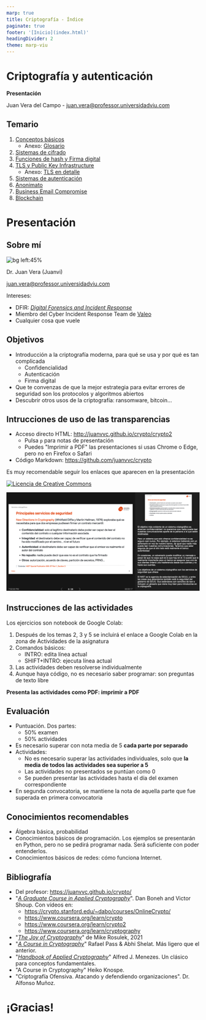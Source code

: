 ```yaml
---
marp: true
title: Criptografía - Índice
paginate: true
footer: '[Inicio](index.html)'
headingDivider: 2
theme: marp-viu
---
```


<style>
    /* You can add custom style here. VSCode supports this.
    Other editor might need these custom code in
    the YAML header: section: | */
</style>

# Criptografía y autenticación
<!-- _class: first-slide -->

**Presentación**

Juan Vera del Campo - <juan.vera@professor.universidadviu.com>


## Temario
<!-- _class: cool-list smaller-font -->

1. [Conceptos básicos](01-conceptos.html)
    - Anexo: [Glosario](../A1-glosario.html)
1. [Sistemas de cifrado](02-cifrado.html)
1. [Funciones de hash y Firma digital](../03-hashes.html)
1. [TLS y Public Key Infrastructure](../04-pki.html)
    - Anexo: [TLS en detalle](../A4-protocolos.html)
1. [Sistemas de autenticación](../11-autenticacion.html)
1. [Anonimato](../12-anonimato.html)
1. [Business Email Compromise](../13-bec.html)
1. [Blockchain](../A3-bec.html)


# Presentación
<!-- _class: lead -->

## Sobre mí

![bg left:45%](../images/juanvi.jpg)

Dr. Juan Vera (Juanvi)

<juan.vera@professor.universidadviu.com>

Intereses:

- DFIR: [*Digital Forensics and Incident Response*](https://en.wikipedia.org/wiki/Computer_security_incident_management)
- Miembro del Cyber Incident Response Team de [Valeo](https://es.wikipedia.org/wiki/Valeo)
- Cualquier cosa que vuele

## Objetivos

- Introducción a la criptografía moderna, para qué se usa y por qué es tan complicada
  - Confidencialidad
  - Autenticación
  - Firma digital
- Que te convenzas de que la mejor estrategia para evitar errores de seguridad son los protocolos y algoritmos abiertos
- Descubrir otros usos de la criptografía: ransomware, bitcoin...

## Intrucciones de uso de las transparencias

- Acceso directo HTML: <http://juanvvc.github.io/crypto/crypto2>
    - Pulsa `p` para notas de presentación
    - Puedes "Imprimir a PDF" las presentaciones si usas Chrome o Edge, pero no en Firefox o Safari
- Código Markdown: <https://github.com/juanvvc/crypto>

Es muy recomendable seguir los enlaces que aparecen en la presentación

[![Licencia de Creative Commons](https://i.creativecommons.org/l/by/4.0/88x31.png)](http://creativecommons.org/licenses/by/4.0/)

![bg right:40% w:100%](../images/guia-transparencias.png)

<!-- 
Esto es un ejemplo de notas de profesor. Aquí habrá información adicional, aclaraciones, referencias o explicaciones más largas de los conceptos de la transparencia
-->

## Instrucciones de las actividades
<!-- _class: with-warning smaller-font -->

Los ejercicios son notebook de Google Colab:

1. Después de los temas 2, 3 y 5 se incluirá el enlace a Google Colab en la zona de Actividades de la asignatura
1. Comandos básicos:
    - INTRO: edita línea actual
    - SHIFT+INTRO: ejecuta línea actual
1. Las actividades deben resolverse individualmente
1. Aunque haya código, no es necesario saber programar: son preguntas de texto libre

**Presenta las actividades como PDF: imprimir a PDF**

<!-- Las actividades refuerzan el contenido de las clases e incluyen información adicional -->

## Evaluación

- Puntuación. Dos partes:
    - 50% examen
    - 50% actividades
- Es necesario superar con nota media de 5 **cada parte por separado**
- Actividades:
    - No es  necesario superar las actividades individuales, solo que **la media de todos las actividades sea superior a 5**
    - Las actividades no presentados se puntúan como 0
    - Se pueden presentar las actividades hasta el día del examen correspondiente
- En segunda convocatoria, se mantiene la nota de aquella parte que fue superada en primera convocatoria

## Conocimientos recomendables

- Álgebra básica, probabilidad
- Conocimientos básicos de programación. Los ejemplos se presentarán en Python, pero no se pedirá programar nada. Será suficiente con poder entenderlos.
- Conocimientos básicos de redes: cómo funciona Internet.

## Bibliografía
<!-- _class: smaller-font -->

- Del profesor: <https://juanvvc.github.io/crypto/>
- "[*A Graduate Course in Applied Cryptography*](http://toc.cryptobook.us/)".  Dan Boneh   and   Victor Shoup. Con vídeos en:
    - <https://crypto.stanford.edu/~dabo/courses/OnlineCrypto/>
    - https://www.coursera.org/learn/crypto
    - https://www.coursera.org/learn/crypto2
    - https://www.coursera.org/learn/cryptography
- "[*The Joy of Cryptography*](https://joyofcryptography.com/)" de Mike Rosulek, 2021
- "[*A Course in Cryptography*](https://www.cs.cornell.edu/courses/cs4830/2010fa/lecnotes.pdf)" Rafael Pass & Abhi Shelat. Más ligero que el anterior.
- "[*Handbook of Applied Cryptography*](http://cacr.uwaterloo.ca/hac/)" Alfred J. Menezes. Un clásico para conceptos fundamentales.
- "A Course in Cryptography" Heiko Knospe.
- "Criptografía Ofensiva. Atacando y defendiendo organizaciones". Dr. Alfonso Muñoz.

# ¡Gracias!
<!-- _class: last-slide -->
